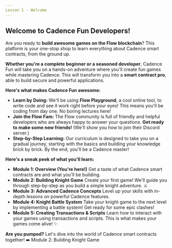 ```yaml
---
Lesson 1 - Welcome
---
```


## Welcome to Cadence Fun Developers!

Are you ready to **build awesome games on the Flow blockchain**? This platform is your one-stop shop to learn everything about Cadence smart contracts, from the ground up.

**Whether you're a complete beginner or a seasoned developer**, Cadence Fun will take you on a hands-on adventure where you'll create fun games while mastering Cadence. This will transform you into a **smart contract pro**, able to build secure and powerful applications. ️

**Here's what makes Cadence Fun awesome:**

- **Learn by Doing:** We'll be using **Flow Playground**, a cool online tool, to write code and see it work right before your eyes! This means you'll be coding from day one. No boring lectures here!
- **Join the Flow Fam:** The Flow community is full of friendly and helpful developers who are always happy to answer your questions. **Get ready to make some new friends!** (We'll show you how to join their Discord server.)
- **Step-by-Step Learning:** Our curriculum is designed to take you on a gradual journey, starting with the basics and building your knowledge brick by brick. By the end, you'll be a Cadence master!

**Here's a sneak peek of what you'll learn:**

- **Module 1: Overview (You're here!)** Get a taste of what Cadence smart contracts are and what you'll be building.
- **Module 2: Building Knight Game** Create your first game! We'll guide you through step-by-step as you build a simple knight adventure. ⚔️
- **Module 3: Advanced Cadence Concepts** Level up your skills with in-depth lessons on powerful Cadence features.
- **Module 4: Knight Battle System** Take your knight game to the next level by implementing a battle system! Get ready for some epic clashes!
- **Module 5: Creating Transactions & Scripts** Learn how to interact with your games using transactions and scripts. This is what makes your games come alive! ✨

**Are you pumped?** Let's dive into the world of Cadence smart contracts together! ➡️ Module 2: Building Knight Game
